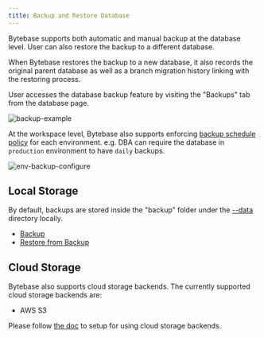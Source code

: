 ```yaml
---
title: Backup and Restore Database
---
```


Bytebase supports both automatic and manual backup at the database level. User can also restore the backup to a different database.

When Bytebase restores the backup to a new database, it also records the original parent database as well as a branch migration history linking with the restoring process.

User accesses the database backup feature by visiting the "Backups" tab from the database page.

![backup-example](/docs/backup-example.png)

At the workspace level, Bytebase also supports enforcing [backup schedule policy](/docs/administration/environment-policy/backup-schedule-policy) for each environment. e.g. DBA can require the database in `production` environment to have `daily` backups.

![env-backup-configure](/docs/env-backup-configure.png)

## Local Storage

By default, backups are stored inside the "backup" folder under the [--data](/docs/reference/command-line#--data-directory) directory locally.

- [Backup](backup)
- [Restore from Backup](restore-from-backup)

## Cloud Storage

Bytebase also supports cloud storage backends. The currently supported cloud storage backends are:

- AWS S3

Please follow [the doc](cloud-backup) to setup for using cloud storage backends.
